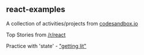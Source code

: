 ## react-examples
A  collection of activities/projects from [codesandbox.io](https://codesandbox.io/u/bizarrowill) 


Top Stories from [/r/react](https://codesandbox.io/s/j3m690992w)

[example axios]: https://github.com/bizarrowill/react-examples/blob/master/Screen%20Shot%202019-01-01%20at%202.54.50%20PM.png "axiosexample with app running"

Practice with 'state' - ["getting lit"](https://codesandbox.io/s/wqvw9r0p7k)

[example state]: https://github.com/bizarrowill/react-examples/blob/master/Screen%20Shot%202019-01-01%20at%202.53.16%20PM.png "state example with app running"
